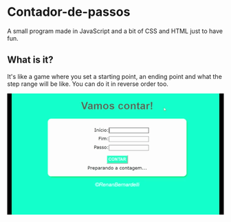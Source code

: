 # Contador-de-passos
A small program made in JavaScript and a bit of CSS and HTML just to have fun.

## What is it?
It's like a game where you set a starting point, an ending point and what the step range will be like. You can do it in reverse order too.

![contador](https://github.com/renanbernardelli/Contador-de-passos/blob/master/gifs/contador.gif)
